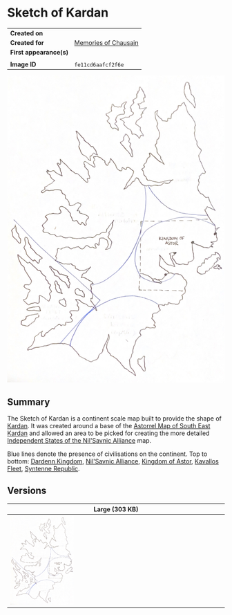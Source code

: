 # Sketch of Kardan

|||
| --- | --- |
| **Created on** | |
| **Created for** | [Memories of Chausain](../campaigns/C3-memories-of-chausain.md) |
| **First appearance(s)** | |
||
| **Image ID** | `fe11cd6aafcf2f6e` |

<img src="https://raw.githubusercontent.com/jesskelsall/astarus-images/main/maps/fe11cd6aafcf2f6e-lg.jpg" />

## Summary

The Sketch of Kardan is a continent scale map built to provide the shape of [Kardan](../places/continents/kardan.md). It was created around a base of the [Astorrel Map of South East Kardan](astorrel-map-of-south-east-kardan.md) and allowed an area to be picked for creating the more detailed [Independent States of the Nil'Savnic Alliance](independent-states-of-the-nilsavnic-alliance.md) map.

Blue lines denote the presence of civilisations on the continent. Top to bottom: [Dardenn Kingdom](../civilisations/dardenn-kingdom/dardenn-kingdom.md), [Nil'Savnic Alliance](../civilisations/nilsavnic-alliance/nilsavnic-alliance.md), [Kingdom of Astor](../civilisations/kingdom-of-astor/kingdom-of-astor.md), [Kavallos Fleet](../civilisations/kavallos-fleet/kavallos-fleet.md), [Syntenne Republic](../civilisations/syntenne-republic/syntenne-republic.md).

## Versions

| Large (303 KB) |
| --- |
| <img src="https://raw.githubusercontent.com/jesskelsall/astarus-images/main/maps/fe11cd6aafcf2f6e-lg.jpg" width="30%" /> |
